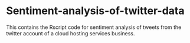 # Sentiment-analysis-of-twitter-data
This contains the Rscript code for sentiment analysis of tweets from the twitter account of a cloud hosting services business.


